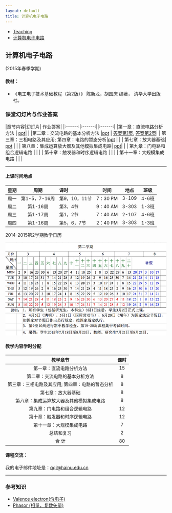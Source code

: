 ```yaml
---
layout: default
title: 计算机电子电路
---
```


<ul class="breadcrumb">
<li><a href="/teaching/">Teaching</a> <span class="divider"></span></li>
<li><a href="/teaching/Electronics/">计算机电子电路</a> <span class="divider"></span></li> 
</ul>

## 计算机电子电路 
(2015年春季学期)

#### 教材：

* 《电工电子技术基础教程（第2版）》 陈新龙，胡国庆 编著， 清华大学出版社。

### 课堂幻灯片与作业答案

|章节内容|幻灯片| 作业答案|
|:------:|:------:||:------:|
|第一章：直流电路分析方法	| [ppt](第1章.ppt)| |
|第二章：交流电路的基本分析方法	|[ppt](第2章.ppt) | [答案第1页](HW2_sol_1.JPG), [答案第2页](HW2_sol_2.JPG)|
| 第三章：三相电路及其应用; 第四章：电路的暂态分析|[ppt](第3章.ppt) | |
| 第七章：放大器基础| [ppt](第5章.ppt)	| |
| 第八章：集成运算放大器及其他模拟集成电路| [ppt](第6章.ppt)| |
| 第九章：门电路和组合逻辑电路 | 	| |
| 第十章：触发器和时序逻辑电路	| | |
| 第十一章：大规模集成电路	| | |

-------

#### 上课时间地点

| 星期   | 周期  | 课时|时间| 地点| 班级 |
|:---------:|:-------:|:---------|:--------:|:--------:|:--------:|
|周一 | 	第1-5，7-16周|第9，10，11节  | 7：30 PM  | 3-109   | 4-6班 |
|周二 | 	第1-16周		|第3，4节  | 9：40 AM  | 3-303   |1-3班 |
|周三 | 	第1-17周		|第1，2节  | 7：40 AM  | 2-107   |4-6班 |
|周四 | 	第1-16周		|第5，6，7节  | 2：40 PM  | 3-303   |1-3班 |

2014-2015第2学期教学日历

![2014-2015第2学期教学日历](images/agenda_2014-2015_2.png)


#### 教学内容学时分配

|教学章节|课时|
|:------:|:------:|
|第一章：直流电路分析方法	| 15|
|第二章：交流电路的基本分析方法	| 8| 
| 第三章：三相电路及其应用; 第四章：电路的暂态分析| 8 | 
| 第七章：放大器基础| 	8| 
| 第八章：集成运算放大器及其他模拟集成电路| 	8| 
| 第九章：门电路和组合逻辑电路 | 	12| 
| 第十章：触发器和时序逻辑电路	| 12| 
| 第十一章：大规模集成电路	| 7| 
| 总结和复习	| 2| 
| 合    计	|  80| 



#### 课程交流：
我的电子邮件地址是：qqi@hainu.edu.cn

------

### 参考知识

* [Valence electron(价电子)](http://en.wikipedia.org/wiki/Valence_electron)
* [Phasor (相量，复数矢量)](http://en.wikipedia.org/wiki/Phasor)